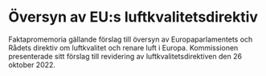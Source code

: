# Översyn av EU:s luftkvalitetsdirektiv

Faktapromemoria gällande förslag till översyn av Europaparlamentets och Rådets direktiv om luftkvalitet och renare luft i Europa. Kommissionen presenterade sitt förslag till revidering av luftkvalitetsdirektiven den 26 oktober 2022.
